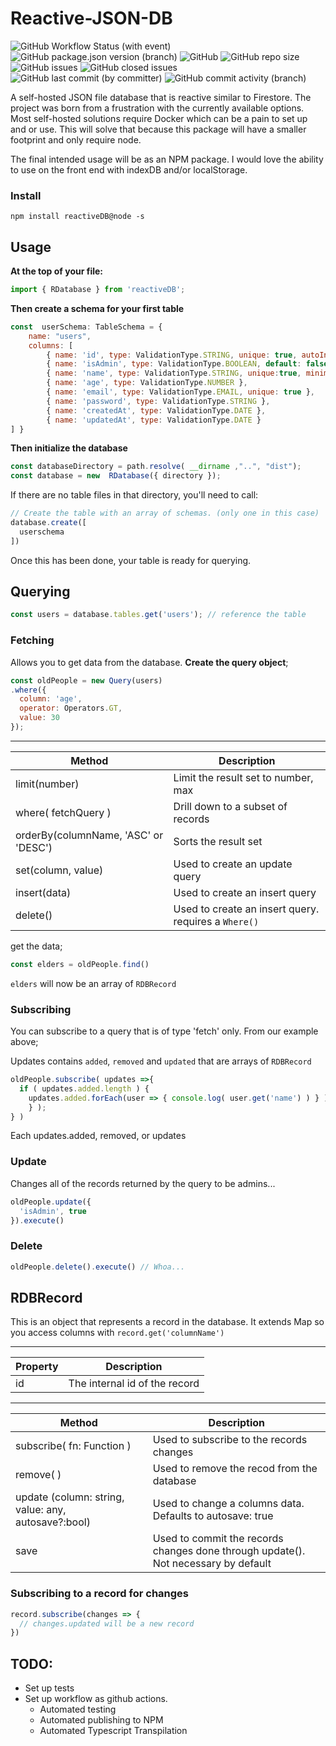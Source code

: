 # Reactive-JSON-DB
![GitHub Workflow Status (with event)](https://img.shields.io/github/actions/workflow/status/Your-Name-Here/Reactive-JSON-DB/node.js.yml)
 ![GitHub package.json version (branch)](https://img.shields.io/github/package-json/v/Your-Name-Here/Reactive-JSON-DB/main) ![GitHub](https://img.shields.io/github/license/Your-Name-Here/Reactive-JSON-DB) ![GitHub repo size](https://img.shields.io/github/repo-size/Your-Name-Here/Reactive-JSON-DB?label=Repo%20Size) ![GitHub issues](https://img.shields.io/github/issues-raw/Your-Name-Here/Reactive-JSON-DB) ![GitHub closed issues](https://img.shields.io/github/issues-closed-raw/Your-Name-Here/Reactive-JSON-DB) ![GitHub last commit (by committer)](https://img.shields.io/github/last-commit/Your-Name-Here/Reactive-JSON-DB) ![GitHub commit activity (branch)](https://img.shields.io/github/commit-activity/m/Your-Name-Here/Reactive-JSON-DB)







A self-hosted JSON file database that is reactive similar to Firestore. The project was born from a frustration with the currently available options. Most self-hosted solutions require Docker which can be a pain to set up and or use. This will solve that because this package will have a smaller footprint and only require node.   

The final intended usage will be as an NPM package. I would love the ability to use on the front end with indexDB and/or localStorage.

### Install 
``npm install reactiveDB@node -s``

## Usage
**At the top of your file:**

```javascript
import { RDatabase } from 'reactiveDB';
```

**Then create a schema for your first table**
```javascript
const  userSchema: TableSchema = { 
	name: "users",
	columns: [
		{ name: 'id', type: ValidationType.STRING, unique: true, autoIncrement: true },
		{ name: 'isAdmin', type: ValidationType.BOOLEAN, default: false },
		{ name: 'name', type: ValidationType.STRING, unique:true, minimum: 3, maximum: 30 },
		{ name: 'age', type: ValidationType.NUMBER },
		{ name: 'email', type: ValidationType.EMAIL, unique: true },
		{ name: 'password', type: ValidationType.STRING },
		{ name: 'createdAt', type: ValidationType.DATE },
		{ name: 'updatedAt', type: ValidationType.DATE }
] }
```
**Then initialize the database**
```javascript
const databaseDirectory = path.resolve( __dirname ,"..", "dist");
const database = new  RDatabase({ directory });
```
  If there are no table files in that directory, you'll need to call:
  
```javascript
// Create the table with an array of schemas. (only one in this case)
database.create([
  userschema
])
```

Once this has been done, your table is ready for querying. 

## Querying

```javascript
const users = database.tables.get('users'); // reference the table
```

### Fetching
Allows you to get data from the database. 
**Create the query object**;

```javascript
const oldPeople = new Query(users)
.where({
  column: 'age',
  operator: Operators.GT,
  value: 30
});
```
 ___
|Method|Description|
|--|--|
| limit(number) | Limit the result set to number, max|
| where( fetchQuery ) | Drill down to a subset of records |
| orderBy(columnName, 'ASC' or 'DESC') | Sorts the result set |
| set(column, value) | Used to create an update query |
| insert(data) | Used to create an insert query |
| delete() | Used to create an insert query. requires a ``Where()`` |

get the data;

```javascript
const elders = oldPeople.find()
```
``elders`` will now be an array of ``RDBRecord``
### Subscribing
You can subscribe to a query that is of type 'fetch' only. From our example above;

 Updates contains ``added``, ``removed`` and ``updated`` that are arrays of ``RDBRecord``
```javascript
oldPeople.subscribe( updates =>{
  if ( updates.added.length ) {
    updates.added.forEach(user => { console.log( user.get('name') ) } );
	} );
} )
```
Each updates.added, removed, or updates 
### Update
Changes all of the records returned by the query to be admins...
```javascript
oldPeople.update({
  'isAdmin', true
}).execute()
```
### Delete
```javascript
oldPeople.delete().execute() // Whoa...
```
## RDBRecord
This is an object that represents a record in the database. It extends Map so you access columns with ``record.get('columnName')``
___
|Property|Description|
|--|--|
| id | The internal id of the record   |
___

|Method |Description|
|--|--|
| subscribe( fn: Function ) | Used to subscribe to the records changes|
| remove( ) | Used to remove the recod from the database|
| update (column: string, value: any, autosave?:bool) | Used to change a columns data. Defaults to autosave: true|
| save | Used to commit the records changes done through update(). Not necessary by default |

### Subscribing to a record for changes
```javascript
record.subscribe(changes => {
  // changes.updated will be a new record 
})
```

 
## TODO:
- Set up tests
- Set up workflow as github actions.
  - Automated testing
  - Automated publishing to NPM
  - Automated Typescript Transpilation

